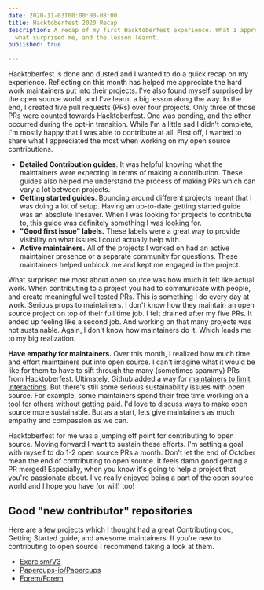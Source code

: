 ```yaml
---
date: 2020-11-03T00:00:00-08:00
title: Hacktoberfest 2020 Recap
description: A recap of my first Hacktoberfest experience. What I appreciated most,
  what surprised me, and the lesson learnt.
published: true

---
```

Hacktoberfest is done and dusted and I wanted to do a quick recap on my experience. Reflecting on this month has helped me appreciate the hard work maintainers put into their projects. I've also found myself surprised by the open source world, and I've learnt a big lesson along the way. In the end, I created five pull requests (PRs) over four projects. Only three of those PRs were counted towards Hacktoberfest. One was pending, and the other occurred during the opt-in transition. While I'm a little sad I didn't complete, I'm mostly happy that I was able to contribute at all. First off, I wanted to share what I appreciated the most when working on my open source contributions.

* **Detailed Contribution guides**. It was helpful knowing what the maintainers were expecting in terms of making a contribution. These guides also helped me understand the process of making PRs which can vary a lot between projects.
* **Getting started guides**. Bouncing around different projects meant that I was doing a lot of setup. Having an up-to-date getting started guide was an absolute lifesaver. When I was looking for projects to contribute to, this guide was definitely something I was looking for.
* **"Good first issue" labels.** These labels were a great way to provide visibility on what issues I could actually help with.
* **Active maintainers.** All of the projects I worked on had an active maintainer presence or a separate community for questions. These maintainers helped unblock me and kept me engaged in the project.

What surprised me most about open source was how much it felt like actual work. When contributing to a project you had to communicate with people, and create meaningful well tested PRs. This is something I do every day at work. Serious props to maintainers. I don't know how they maintain an open source project on top of their full time job. I felt drained after my five PRs. It ended up feeling like a second job. And working on that many projects was not sustainable. Again, I don't know how maintainers do it. Which leads me to my big realization.

**Have empathy for maintainers.** Over this month, I realized how much time and effort maintainers put into open source. I can't imagine what it would be like for them to have to sift through the many (sometimes spammy) PRs from Hacktoberfest. Ultimately, Github added a way for [maintainers to limit interactions](https://twitter.com/github/status/1311772722234560517?s=20). But there's still some serious sustainability issues with open source. For example, some maintainers spend their free time working on a tool for others without getting paid. I'd love to discuss ways to make open source more sustainable. But as a start, lets give maintainers as much empathy and compassion as we can.

Hacktoberfest for me was a jumping off point for contributing to open source. Moving forward I want to sustain these efforts. I'm setting a goal with myself to do 1-2 open source PRs a month. Don't let the end of October mean the end of contributing to open source. It feels damn good getting a PR merged! Especially, when you know it's going to help a project that you're passionate about. I've really enjoyed being a part of the open source world and I hope you have (or will) too!

## Good "new contributor" repositories

Here are a few projects which I thought had a great Contributing doc, Getting Started guide, and awesome maintainers. If you're new to contributing to open source I recommend taking a look at them.

* [Exercism/V3](https://github.com/exercism/v3)
* [Papercups-io/Papercups](https://github.com/papercups-io/papercups)
* [Forem/Forem](https://github.com/forem/forem)